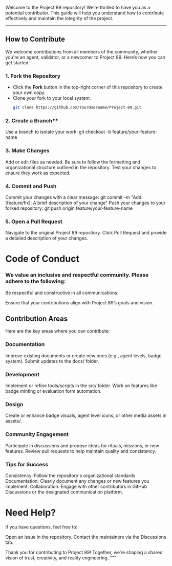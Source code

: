 Welcome to the Project 89 repository! We’re thrilled to have you as a potential contributor. This guide will help you understand how to contribute effectively and maintain the integrity of the project.

---

## **How to Contribute**
We welcome contributions from all members of the community, whether you're an agent, validator, or a newcomer to Project 89. Here’s how you can get started:

### **1. Fork the Repository**
- Click the **Fork** button in the top-right corner of this repository to create your own copy.
- Clone your fork to your local system:
  ```bash
  git clone https://github.com/YourUsername/Project-89.git
### 2. Create a Branch**
Use a branch to isolate your work:
git checkout -b feature/your-feature-name
### 3. Make Changes
Add or edit files as needed. Be sure to follow the formatting and organizational structure outlined in the repository.
Test your changes to ensure they work as expected.
### 4. Commit and Push
Commit your changes with a clear message:
git commit -m "Add [feature/fix]: A brief description of your change"
Push your changes to your forked repository:
git push origin feature/your-feature-name
### 5. Open a Pull Request
Navigate to the original Project 89 repository.
Click Pull Request and provide a detailed description of your changes.

# Code of Conduct

### We value an inclusive and respectful community. Please adhere to the following:

Be respectful and constructive in all communications.

Ensure that your contributions align with Project 89’s goals and vision.

## Contribution Areas

Here are the key areas where you can contribute:

### Documentation

Improve existing documents or create new ones (e.g., agent levels, badge system).
Submit updates to the docs/ folder.

### Development

Implement or refine tools/scripts in the src/ folder.
Work on features like badge minting or evaluation form automation.

### Design

Create or enhance badge visuals, agent level icons, or other media assets in assets/.

### Community Engagement

Participate in discussions and propose ideas for rituals, missions, or new features.
Review pull requests to help maintain quality and consistency.

### Tips for Success

Consistency: Follow the repository's organizational standards.
Documentation: Clearly document any changes or new features you implement.
Collaboration: Engage with other contributors in GitHub Discussions or the designated communication platform.

# Need Help?
If you have questions, feel free to:

Open an issue in the repository.
Contact the maintainers via the Discussions tab.

Thank you for contributing to Project 89! Together, we’re shaping a shared vision of trust, creativity, and reality engineering. """
